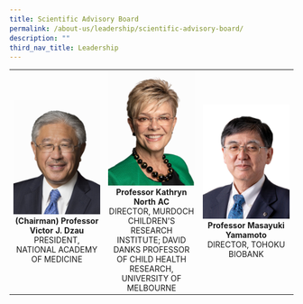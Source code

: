 ```yaml
---
title: Scientific Advisory Board
permalink: /about-us/leadership/scientific-advisory-board/
description: ""
third_nav_title: Leadership
---
```

<table>
	<tbody>
		<tr>
			<td width="33%">
				<a href="/bio/scientific-advisory-board/victor-j-dzau/">
					<img src="/images/Bio/Scientific%20Advisory%20Board/victor-dzau_edit-white.jpg">
				</a>
				<div align="center"><b>(Chairman)
Professor Victor J. Dzau</b></div>
				<div align="center">PRESIDENT, NATIONAL ACADEMY OF MEDICINE</div>
			</td>
			<td width="33%">
				<a href="/bio/scientific-advisory-board/kathryn-north-ac/">
					<img src="/images/Bio/Scientific%20Advisory%20Board/prof-kathryn-north.jpg">
				</a>
				<div align="center"><b>Professor Kathryn North AC</b></div>
				<div align="center">DIRECTOR, MURDOCH CHILDREN'S RESEARCH INSTITUTE; DAVID DANKS PROFESSOR OF CHILD HEALTH RESEARCH, UNIVERSITY OF MELBOURNE</div>
			</td>
			<td width="33%">
				<a href="/bio/scientific-advisory-board/masayuki-yamamoto/">
					<img src="/images/Bio/Scientific%20Advisory%20Board/masayuki-yamamoto_edit-white.jpg">
				</a>
				<div align="center"><b>Professor Masayuki Yamamoto</b></div>
				<div align="center">DIRECTOR, TOHOKU BIOBANK</div>
			</td>
		</tr>
	</tbody>
</table>